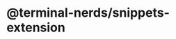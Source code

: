 # @terminal-nerds/snippets-extension<!-- markdownlint-disable line-length list-marker-space no-duplicate-header ul-style ul-indent no-bare-urls -->
